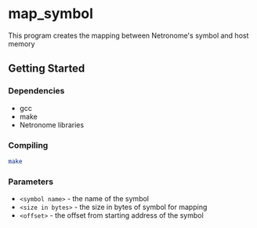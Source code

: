 # map\_symbol

This program creates the mapping between Netronome's symbol and host memory

## Getting Started

### Dependencies
* gcc
* make
* Netronome libraries

### Compiling
```bash
make
```

### Parameters

- `<symbol name>` - the name of the symbol
- `<size in bytes>` - the size in bytes of symbol for mapping
- `<offset>` - the offset from starting address of the symbol
